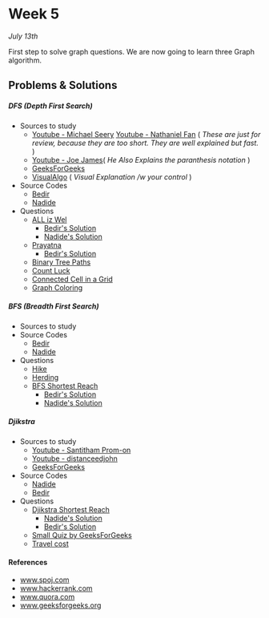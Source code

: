# Week 5
<em>July 13th</em>

First step to solve graph questions. We are now going to learn three Graph algorithm.

## Problems & Solutions
##### DFS (Depth First Search)
  - Sources to study
    - [Youtube - Michael Seery](https://www.youtube.com/watch?v=bkROCj-BTWE)   [Youtube - Nathaniel Fan](https://www.youtube.com/watch?v=mE_PCK0oFyo) ( _These are just for review, because they are too short. They are well explained but fast._ )
    - [Youtube - Joe James](https://www.youtube.com/watch?v=tlPuVe5Otio)( _He Also Explains the paranthesis notation_ )
    - [GeeksForGeeks](http://www.geeksforgeeks.org/depth-first-traversal-for-a-graph/)
    - [VisualAlgo](http://visualgo.net/dfsbfs) ( _Visual Explanation /w your control_ )
  - Source Codes
    - [Bedir](https://github.com/BedirT/AlgorithmsL/blob/master/Algorithms/Graph/dfs.cpp)
    - [Nadide](https://github.com/nadide/ACM-ICPC/blob/master/codes/graph_DFS.c)
  - Questions
    - [ALL iz Wel](http://www.spoj.com/problems/ALLIZWEL/)
      - [Bedir's Solution](https://github.com/BedirT/AlgorithmsL/blob/master/Problems/Curriculum%20Q's/Week%205/ALLIZZWELL.cpp)
      - [Nadide's Solution](https://github.com/nadide/ACM-ICPC/blob/master/problems/spoj/X_allIzzWell.c)
    - [Prayatna](http://www.spoj.com/problems/CAM5/)
      - [Bedir's Solution](https://github.com/BedirT/AlgorithmsL/blob/master/Problems/Curriculum%20Q's/Week%205/Prayatna.cpp)
    - [Binary Tree Paths](https://leetcode.com/problems/binary-tree-paths/) 
    - [Count Luck](https://www.hackerrank.com/challenges/count-luck)
    - [Connected Cell in a Grid](https://www.hackerrank.com/challenges/connected-cell-in-a-grid)
    - [Graph Coloring](http://codeforces.com/problemset/problem/662/B)
    
##### BFS (Breadth First Search)
 - Sources to study
  - Source Codes
    - [Bedir](https://github.com/BedirT/AlgorithmsL/blob/master/Algorithms/Graph/bfs.cpp)
    - [Nadide](https://github.com/nadide/ACM-ICPC/blob/master/codes/graph_BFS.c)
  - Questions
    - [Hike](http://www.spoj.com/problems/HIKE/)
    - [Herding](http://www.spoj.com/problems/HERDING/)
    - [BFS Shortest Reach](https://www.hackerrank.com/challenges/bfsshortreach)
      - [Bedir's Solution](https://github.com/BedirT/AlgorithmsL/blob/master/Problems/HackerRank/Graph%20Theory/Breadth%20First%20Search%20_%20Shortest%20Reach.cpp)
      - [Nadide's Solution](https://github.com/nadide/ACM-ICPC/blob/master/problems/hackerrank/graph/breadthFirstSearchShortestPath.c)

##### Djikstra
  - Sources to study
    - [Youtube - Santitham Prom-on](https://www.youtube.com/watch?v=WN3Rb9wVYDY)
    - [Youtube - distanceedjohn](https://www.youtube.com/watch?v=8Ls1RqHCOPw)
    - [GeeksForGeeks](http://www.geeksforgeeks.org/greedy-algorithms-set-6-dijkstras-shortest-path-algorithm/)
  - Source Codes
    - [Nadide](https://github.com/nadide/ACM-ICPC/blob/master/codes/graph_Dijkstra.c)
    - [Bedir](https://github.com/BedirT/AlgorithmsL/blob/master/Algorithms/Graph/djikstra.cpp)
  - Questions
    - [Djikstra Shortest Reach](https://www.hackerrank.com/challenges/dijkstrashortreach)
      - [Nadide's Solution](https://github.com/nadide/ACM-ICPC/blob/master/problems/hackerrank/graph/dijkstraShortestPath.c)
      - [Bedir's Solution](https://github.com/BedirT/AlgorithmsL/blob/master/Problems/HackerRank/Graph%20Theory/Dijkstra_Shortest%20Reach%202.cpp)
    - [Small Quiz by GeeksForGeeks](http://quiz.geeksforgeeks.org/algorithms/graph-shortest-paths/)
    - [Travel cost](http://www.spoj.com/problems/TRVCOST/)


#### References

- www.spoj.com
- www.hackerrank.com
- www.quora.com
- www.geeksforgeeks.org


